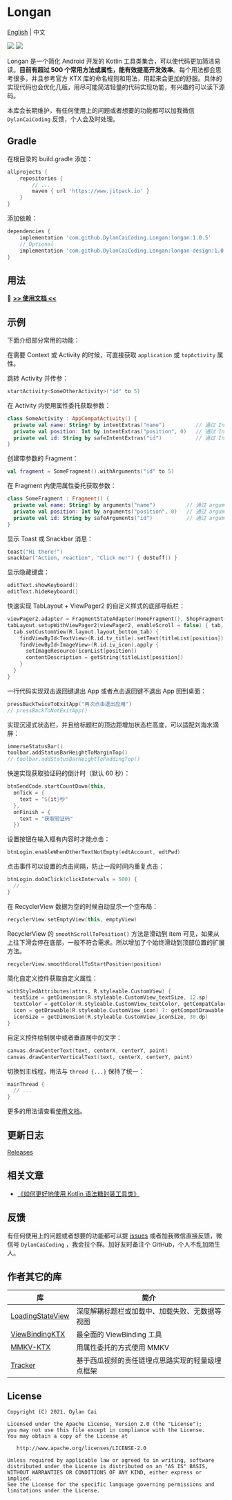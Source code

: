 # Longan

[English](https://github.com/DylanCaiCoding/Longan) | 中文

[![](https://www.jitpack.io/v/DylanCaiCoding/Longan.svg)](https://www.jitpack.io/#DylanCaiCoding/Longan) 
[![](https://img.shields.io/badge/License-Apache--2.0-blue.svg)](https://github.com/DylanCaiCoding/Longan/blob/master/LICENSE)

Longan 是一个简化 Android 开发的 Kotlin 工具类集合，可以使代码更加简洁易读。**目前有超过 500 个常用方法或属性，能有效提高开发效率**。每个用法都会思考很多，并且参考官方 KTX 库的命名规则和用法，用起来会更加的舒服。具体的实现代码也会优化几版，用尽可能简洁轻量的代码实现功能，有兴趣的可以读下源码。

本库会长期维护，有任何使用上的问题或者想要的功能都可以加我微信 `DylanCaiCoding` 反馈，个人会及时处理。

## Gradle

在根目录的 build.gradle 添加：

```groovy
allprojects {
    repositories {
        // ...
        maven { url 'https://www.jitpack.io' }
    }
}
```

添加依赖：

```groovy
dependencies {
    implementation 'com.github.DylanCaiCoding.Longan:longan:1.0.5'
    // Optional
    implementation 'com.github.DylanCaiCoding.Longan:longan-design:1.0.5'
}
```

## 用法

:pencil: **[>> 使用文档 <<](https://dylancaicoding.github.io/Longan)**

## 示例

下面介绍部分常用的功能：

在需要 Context 或 Activity 的时候，可直接获取 `application` 或 `topActivity` 属性。

跳转 Activity 并传参：

```kotlin
startActivity<SomeOtherActivity>("id" to 5)
```

在 Activity 内使用属性委托获取参数：

```kotlin
class SomeActivity : AppCompatActivity() {
  private val name: String? by intentExtras("name")          // 通过 Intent 获取可空的参数
  private val position: Int by intentExtras("position", 0)   // 通过 Intent 获取含默认值的非空参数
  private val id: String by safeIntentExtras("id")           // 通过 Intent 获取人为保证非空的参数
}
```

创建带参数的 Fragment：

```kotlin
val fragment = SomeFragment().withArguments("id" to 5)
```

在 Fragment 内使用属性委托获取参数：

```kotlin
class SomeFragment : Fragment() {
  private val name: String? by arguments("name")          // 通过 arguments 获取可空的参数
  private val position: Int by arguments("position", 0)   // 通过 arguments 获取含默认值的非空参数
  private val id: String by safeArguments("id")           // 通过 arguments 获取人为保证非空的参数
}
```

显示 Toast 或 Snackbar 消息：

```kotlin
toast("Hi there!")
snackbar("Action, reaction", "Click me!") { doStuff() }
```

显示隐藏键盘：

```kotlin
editText.showKeyboard()
editText.hideKeyboard()
```

快速实现 TabLayout + ViewPager2 的自定义样式的底部导航栏：

```kotlin
viewPager2.adapter = FragmentStateAdapter(HomeFragment(), ShopFragment(), MineFragment())
tabLayout.setupWithViewPager2(viewPager2, enableScroll = false) { tab, position ->
  tab.setCustomView(R.layout.layout_bottom_tab) {
    findViewById<TextView>(R.id.tv_title).setText(titleList[position])
    findViewById<ImageView>(R.id.iv_icon).apply {
      setImageResource(iconList[position])
      contentDescription = getString(titleList[position])
    }
  }
}
```

一行代码实现双击返回键退出 App 或者点击返回键不退出 App 回到桌面：

```kotlin
pressBackTwiceToExitApp("再次点击退出应用")
// pressBackToNotExitApp()
```

实现沉浸式状态栏，并且给标题栏的顶边距增加状态栏高度，可以适配刘海水滴屏：

```kotlin
immerseStatusBar()
toolbar.addStatusBarHeightToMarginTop()
// toolbar.addStatusBarHeightToPaddingTop()
```

快速实现获取验证码的倒计时（默认 60 秒）：

```kotlin
btnSendCode.startCountDown(this,
  onTick = {
    text = "${it}秒"
  },
  onFinish = {
    text = "获取验证码"
  })
```

设置按钮在输入框有内容时才能点击：

```kotlin
btnLogin.enableWhenOtherTextNotEmpty(edtAccount, edtPwd)
```

点击事件可以设置的点击间隔，防止一段时间内重复点击：

```kotlin
btnLogin.doOnClick(clickIntervals = 500) { 
  // ...
}
```

在 RecyclerView 数据为空的时候自动显示一个空布局：

```kotlin
recyclerView.setEmptyView(this, emptyView)
```

RecyclerView 的 `smoothScrollToPosition()` 方法是滑动到 item 可见，如果从上往下滑会停在底部，一般不符合需求。所以增加了个始终滑动到顶部位置的扩展方法。

```kotlin
recyclerView.smoothScrollToStartPosition(position)
```

简化自定义控件获取自定义属性：

```kotlin
withStyledAttributes(attrs, R.styleable.CustomView) {
  textSize = getDimension(R.styleable.CustomView_textSize, 12.sp)
  textColor = getColor(R.styleable.CustomView_textColor, getCompatColor(R.color.text_normal))
  icon = getDrawable(R.styleable.CustomView_icon) ?: getCompatDrawable(R.drawable.default_icon)
  iconSize = getDimension(R.styleable.CustomView_iconSize, 30.dp)
}
```

自定义控件绘制居中或者垂直居中的文字：

```kotlin
canvas.drawCenterText(text, centerX, centerY, paint)
canvas.drawCenterVerticalText(text, centerX, centerY, paint)
```

切换到主线程，用法与 `thread {...}` 保持了统一：

```kotlin
mainThread { 
  // ...
}
```

更多的用法请查看[使用文档](https://dylancaicoding.github.io/Longan)。

## 更新日志

[Releases](https://github.com/DylanCaiCoding/Longan/releases)

## 相关文章

- [《如何更好地使用 Kotlin 语法糖封装工具类》](https://juejin.cn/post/7020988520474869791)

## 反馈

有任何使用上的问题或者想要的功能都可以提 [issues](https://github.com/DylanCaiCoding/Longan/issues/new) 或者加我微信直接反馈，微信号 `DylanCaiCoding` ，我会拉个群。加好友时备注个 GitHub，个人不乱加陌生人。

## 作者其它的库

| 库                                                           | 简介                                           |
| ------------------------------------------------------------ | ---------------------------------------------- |
| [LoadingStateView](https://github.com/DylanCaiCoding/LoadingStateView) | 深度解耦标题栏或加载中、加载失败、无数据等视图 |
| [ViewBindingKTX](https://github.com/DylanCaiCoding/ViewBindingKTX) | 最全面的 ViewBinding 工具                    |
| [MMKV-KTX](https://github.com/DylanCaiCoding/MMKV-KTX)       | 用属性委托的方式使用 MMKV                            |
| [Tracker](https://github.com/DylanCaiCoding/Tracker)         | 基于西瓜视频的责任链埋点思路实现的轻量级埋点框架          |

## License

```
Copyright (C) 2021. Dylan Cai

Licensed under the Apache License, Version 2.0 (the "License");
you may not use this file except in compliance with the License.
You may obtain a copy of the License at

   http://www.apache.org/licenses/LICENSE-2.0

Unless required by applicable law or agreed to in writing, software
distributed under the License is distributed on an "AS IS" BASIS,
WITHOUT WARRANTIES OR CONDITIONS OF ANY KIND, either express or implied.
See the License for the specific language governing permissions and
limitations under the License.
```
